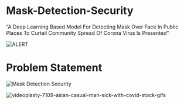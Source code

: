 # Mask-Detection-Security
“A Deep Learning Based Model For Detecting Mask Over Face In Public Places To Curtail Community Spread Of Corona Virus Is Presented”


![ALERT](https://user-images.githubusercontent.com/63871494/129880845-949e41b0-9d07-4292-ae8e-f031b7c5382d.JPG)


# Problem Statement

![Mask Detection Security](https://user-images.githubusercontent.com/63871494/132974510-0d1568bc-017d-4d29-8136-e6b6203ec7f8.jpg)

![videoplasty-7109-asian-casual-man-sick-with-covid-stock-gifs](https://user-images.githubusercontent.com/63871494/132974558-a4680971-244a-4383-b299-69489d9ba04c.gif)
